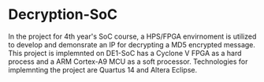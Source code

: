 # Decryption-SoC
In the project for 4th year's SoC course, a HPS/FPGA envirnoment is utilized to develop and demonsrate an IP for decrypting a MD5 encrypted message. This project is implemnted on DE1-SoC has a Cyclone V FPGA as a hard process and a ARM Cortex-A9 MCU as a soft processor. Technologies for implemnting the project are Quartus 14 and Altera Eclipse. 
